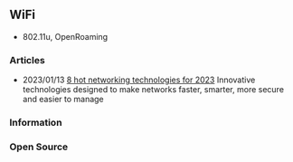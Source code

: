 ## WiFi
- 802.11u, OpenRoaming


### Articles
- 2023/01/13 [8 hot networking technologies for 2023](https://www.networkworld.com/article/3685112/8-hot-networking-technologies-for-2023.html)
Innovative technologies designed to make networks faster, smarter, more secure and easier to manage


### Information


### Open Source
